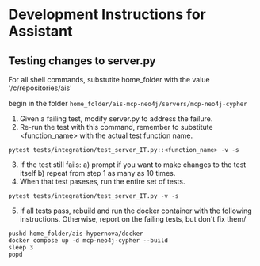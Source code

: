 # Development Instructions for Assistant

## Testing changes to server.py

For all shell commands, substutite home_folder with the value '/c/repositories/ais'

begin in the folder `home_folder/ais-mcp-neo4j/servers/mcp-neo4j-cypher`  
1. Given a failing test, modify server.py to address the failure.
2. Re-run the test with this command, remember to substitute <function_name> with the actual test function name.
```
pytest tests/integration/test_server_IT.py::<function_name> -v -s
```
3. If the test still fails:
    a) prompt if you want to make changes to the test itself
    b) repeat from step 1 as many as 10 times.
4. When that test paseses, run the entire set of tests.
```
pytest tests/integration/test_server_IT.py -v -s
```
5. If all tests pass, rebuild and run the docker container with the following instructions. Otherwise, report on the failing tests, but don't fix them/
```
pushd home_folder/ais-hypernova/docker
docker compose up -d mcp-neo4j-cypher --build
sleep 3
popd
```
